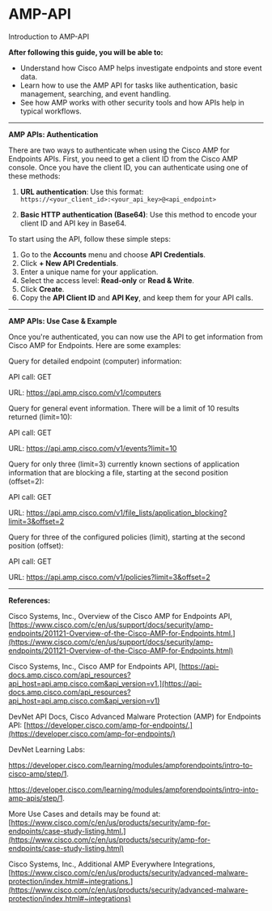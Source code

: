 # AMP-API
Introduction to AMP-API


**After following this guide, you will be able to:**

- Understand how Cisco AMP helps investigate endpoints and store event data.
- Learn how to use the AMP API for tasks like authentication, basic management, searching, and event handling.
- See how AMP works with other security tools and how APIs help in typical workflows.

----------------------------------------------------------------------------------------------------------------------------------------------------------------------------
**AMP APIs: Authentication**

There are two ways to authenticate when using the Cisco AMP for Endpoints APIs. First, you need to get a client ID from the Cisco AMP console. Once you have the client ID, you can authenticate using one of these methods:

1. **URL authentication**: Use this format:  
   `https://<your_client_id>:<your_api_key>@<api_endpoint>`

2. **Basic HTTP authentication (Base64)**: Use this method to encode your client ID and API key in Base64.

To start using the API, follow these simple steps:

1. Go to the **Accounts** menu and choose **API Credentials**.
2. Click **+ New API Credentials**.
3. Enter a unique name for your application.
4. Select the access level: **Read-only** or **Read & Write**.
5. Click **Create**.
6. Copy the **API Client ID** and **API Key**, and keep them for your API calls.

----------------------------------------------------------------------------------------------------------------------------------------------------------------------------

**AMP APIs: Use Case & Example**

Once you're authenticated, you can now use the API to get information from Cisco AMP for Endpoints. Here are some examples:

Query for detailed endpoint (computer) information:

API call: GET

URL: https://api.amp.cisco.com/v1/computers

Query for general event information. There will be a limit of 10 results returned (limit=10):

API call: GET

URL: https://api.amp.cisco.com/v1/events?limit=10

Query for only three (limit=3) currently known sections of application information that are blocking a file, starting at the second position (offset=2):

API call: GET

URL: https://api.amp.cisco.com/v1/file_lists/application_blocking?limit=3&offset=2

Query for three of the configured policies (limit), starting at the second position (offset):

API call: GET

URL: https://api.amp.cisco.com/v1/policies?limit=3&offset=2



----------------------------------------------------------------------------------------------------------------------------------------------------------------------------

**References:**

Cisco Systems, Inc., Overview of the Cisco AMP for Endpoints API, [https://www.cisco.com/c/en/us/support/docs/security/amp-endpoints/201121-Overview-of-the-Cisco-AMP-for-Endpoints.html.](https://www.cisco.com/c/en/us/support/docs/security/amp-endpoints/201121-Overview-of-the-Cisco-AMP-for-Endpoints.html)

Cisco Systems, Inc., Cisco AMP for Endpoints API, [https://api-docs.amp.cisco.com/api_resources?api_host=api.amp.cisco.com&api_version=v1.](https://api-docs.amp.cisco.com/api_resources?api_host=api.amp.cisco.com&api_version=v1)

DevNet API Docs, Cisco Advanced Malware Protection (AMP) for Endpoints API: [https://developer.cisco.com/amp-for-endpoints/.](https://developer.cisco.com/amp-for-endpoints/)

DevNet Learning Labs:

https://developer.cisco.com/learning/modules/ampforendpoints/intro-to-cisco-amp/step/1.

https://developer.cisco.com/learning/modules/ampforendpoints/intro-into-amp-apis/step/1.

More Use Cases and details may be found at: [https://www.cisco.com/c/en/us/products/security/amp-for-endpoints/case-study-listing.html.](https://www.cisco.com/c/en/us/products/security/amp-for-endpoints/case-study-listing.html)

Cisco Systems, Inc., Additional AMP Everywhere Integrations, [https://www.cisco.com/c/en/us/products/security/advanced-malware-protection/index.html#~integrations.](https://www.cisco.com/c/en/us/products/security/advanced-malware-protection/index.html#~integrations)

